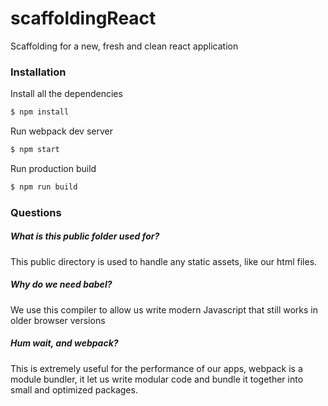 # scaffoldingReact
Scaffolding for a new, fresh and clean react application

### Installation
Install all the dependencies
```sh
$ npm install
```
Run webpack dev server
```sh
$ npm start
```
Run production build
```sh
$ npm run build
```

### Questions

##### What is this public folder used for?  
This public directory is used to handle any static assets, like our html files.

##### Why do we need babel?
We use this compiler to allow us write modern Javascript that still works in older browser versions

##### Hum wait, and webpack?
This is extremely useful for the performance of our apps, webpack is a module bundler, it let us write modular code and bundle it together into small and optimized packages.
  

